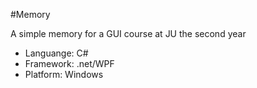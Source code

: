 ﻿#Memory
 
A simple memory for a GUI course at JU the second year 

* Languange: C#
* Framework: .net/WPF
* Platform: Windows


